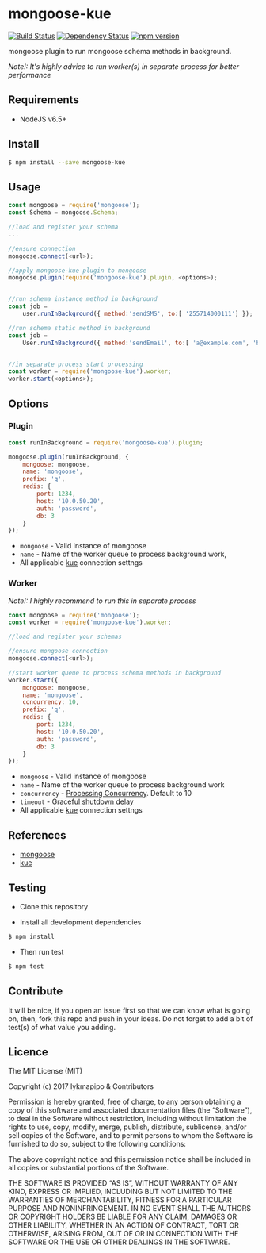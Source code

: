 # mongoose-kue

[![Build Status](https://travis-ci.org/lykmapipo/mongoose-kue.svg?branch=master)](https://travis-ci.org/lykmapipo/mongoose-kue)
[![Dependency Status](https://img.shields.io/david/lykmapipo/mongoose-kue.svg?style=flat)](https://david-dm.org/lykmapipo/mongoose-kue)
[![npm version](https://badge.fury.io/js/mongoose-kue.svg)](https://badge.fury.io/js/mongoose-kue)

mongoose plugin to run mongoose schema methods in background.

*Note!: It's highly advice to run worker(s) in separate process for better performance*

## Requirements

- NodeJS v6.5+

## Install
```sh
$ npm install --save mongoose-kue
```

## Usage

```javascript
const mongoose = require('mongoose');
const Schema = mongoose.Schema;

//load and register your schema
...

//ensure connection
mongoose.connect(<url>);

//apply mongoose-kue plugin to mongoose
mongoose.plugin(require('mongoose-kue').plugin, <options>);


//run schema instance method in background
const job = 
	user.runInBackground({ method:'sendSMS', to:[ '255714000111'] });

//run schema static method in background
const job = 
	User.runInBackground({ method:'sendEmail', to:[ 'a@example.com', 'b@example.com'] });


//in separate process start processing
const worker = require('mongoose-kue').worker;
worker.start(<options>);

```


## Options

### Plugin
```js
const runInBackground = require('mongoose-kue').plugin;

mongoose.plugin(runInBackground, {
	mongoose: mongoose,
	name: 'mongoose',
	prefix: 'q',
	redis: {
	    port: 1234,
	    host: '10.0.50.20',
	    auth: 'password',
	    db: 3
	}
});
```

- `mongoose` - Valid instance of mongoose
- `name` - Name of the worker queue to process background work,
- All applicable [kue](https://github.com/Automattic/kue#redis-connection-settings) connection settngs


### Worker

*Note!: I highly recommend to run this in separate process*

```js
const mongoose = require('mongoose');
const worker = require('mongoose-kue').worker;

//load and register your schemas

//ensure mongoose connection
mongoose.connect(<url>);

//start worker queue to process schema methods in background
worker.start({
	mongoose: mongoose,
	name: 'mongoose',
	concurrency: 10,
	prefix: 'q',
	redis: {
	    port: 1234,
	    host: '10.0.50.20',
	    auth: 'password',
	    db: 3
	}
});

``` 

- `mongoose` - Valid instance of mongoose
- `name` - Name of the worker queue to process background work
- `concurrency` - [Processing Concurrency](https://github.com/Automattic/kue#processing-concurrency). Default to 10
- `timeout` - [Graceful shutdown delay](https://github.com/Automattic/kue#graceful-shutdown)
- All applicable [kue](https://github.com/Automattic/kue#redis-connection-settings) connection settngs


## References
- [mongoose](http://mongoosejs.com/docs/guide.html)
- [kue](https://github.com/Automattic/kue)


## Testing
* Clone this repository

* Install all development dependencies
```sh
$ npm install
```
* Then run test
```sh
$ npm test
```

## Contribute
It will be nice, if you open an issue first so that we can know what is going on, then, fork this repo and push in your ideas. Do not forget to add a bit of test(s) of what value you adding.

## Licence
The MIT License (MIT)

Copyright (c) 2017 lykmapipo & Contributors

Permission is hereby granted, free of charge, to any person obtaining a copy of this software and associated documentation files (the “Software”), to deal in the Software without restriction, including without limitation the rights to use, copy, modify, merge, publish, distribute, sublicense, and/or sell copies of the Software, and to permit persons to whom the Software is furnished to do so, subject to the following conditions:

The above copyright notice and this permission notice shall be included in all copies or substantial portions of the Software.

THE SOFTWARE IS PROVIDED “AS IS”, WITHOUT WARRANTY OF ANY KIND, EXPRESS OR IMPLIED, INCLUDING BUT NOT LIMITED TO THE WARRANTIES OF MERCHANTABILITY, FITNESS FOR A PARTICULAR PURPOSE AND NONINFRINGEMENT. IN NO EVENT SHALL THE AUTHORS OR COPYRIGHT HOLDERS BE LIABLE FOR ANY CLAIM, DAMAGES OR OTHER LIABILITY, WHETHER IN AN ACTION OF CONTRACT, TORT OR OTHERWISE, ARISING FROM, OUT OF OR IN CONNECTION WITH THE SOFTWARE OR THE USE OR OTHER DEALINGS IN THE SOFTWARE. 